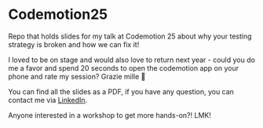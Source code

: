 # Codemotion25
Repo that holds slides for my talk at Codemotion 25 about why your testing strategy is broken and how we can fix it!

I loved to be on stage and would also love to return next year - could you do me a favor and spend 20 seconds to open the codemotion app on your phone and rate my session? Grazie mille 🙏

You can find all the slides as a PDF, if you have any question, you can contact me via [LinkedIn](https://linkedin.com/in/luisefreese).

Anyone interested in a workshop to get more hands-on?! LMK!


